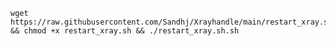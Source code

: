 <pre><code>wget https://raw.githubusercontent.com/Sandhj/Xrayhandle/main/restart_xray.sh && chmod +x restart_xray.sh && ./restart_xray.sh.sh</code></pre>
